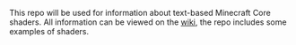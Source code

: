 This repo will be used for information about text-based Minecraft Core shaders.
All information can be viewed on the [wiki](https://github.com/Vekhove/Minecraft-Text-Shaders/wiki), the repo includes some examples of shaders.
